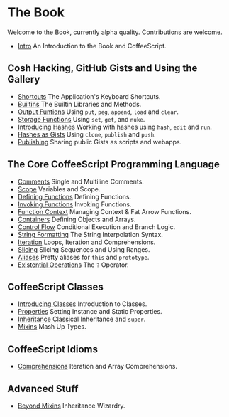 # The Book

Welcome to the Book, currently alpha quality. Contributions are welcome.

- [Intro](/docs/book/intro.md) An Introduction to the Book and CoffeeScript.

## Cosh Hacking, GitHub Gists and Using the Gallery

- [Shortcuts](/docs/book/shortcuts.md) The Application's Keyboard Shortcuts.
- [Builtins](/docs/book/builtins.md) The Builtin Libraries and Methods.
- [Output Funtions](/docs/book/cosh_output.md) Using `put`, `peg`, `append`, `load` and `clear`.
- [Storage Functions](/docs/book/cosh_storage.md) Using `set`, `get`, and `nuke`.
- [Introducing Hashes](/docs/book/cosh_hashes.md) Working with hashes using `hash`, `edit` and `run`.
- [Hashes as Gists](/docs/book/cosh_gists.md) Using `clone`, `publish` and `push`.
- [Publishing](/docs/book/cosh_publishing.md) Sharing public Gists as scripts and webapps.

## The Core CoffeeScript Programming Language

- [Comments](/docs/book/comments.md) Single and Multiline Comments.
- [Scope](/docs/book/scope.md) Variables and Scope.
- [Defining Functions](/docs/book/defining_functions.md) Defining Functions.
- [Invoking Functions](/docs/book/invoking_functions.md) Invoking Functions.
- [Function Context](/docs/book/function_context.md) Managing Context & Fat Arrow Functions.
- [Containers](/docs/book/containers.md) Defining Objects and Arrays.
- [Control Flow](/docs/book/control_flow.md) Conditional Execution and Branch Logic.
- [String Formatting](/docs/book/string_formatting.md) The String Interpolation Syntax.
- [Iteration](/docs/book/iteration.md) Loops, Iteration and Comprehensions.
- [Slicing](/docs/book/slicing.md) Slicing Sequences and Using Ranges.
- [Aliases](/docs/book/aliases.md) Pretty aliases for `this` and `prototype`.
- [Existential Operations](/docs/book/existential.md) The `?` Operator.

## CoffeeScript Classes

- [Introducing Classes](/docs/book/class_intro.md) Introduction to Classes.
- [Properties](/docs/book/properties.md) Setting Instance and Static Properties.
- [Inheritance](/docs/book/inheritance.md) Classical Inheritance and `super`.
- [Mixins](/docs/book/mixins.md) Mash Up Types.

## CoffeeScript Idioms

- [Comprehensions](/docs/book/comprehensions.md) Iteration and Array Comprehensions.

## Advanced Stuff

- [Beyond Mixins](/docs/book/beyond_mixins.md) Inheritance Wizardry.

[1]: https://help.github.com/categories/63/articles "GitHub Help: Collaborating"
